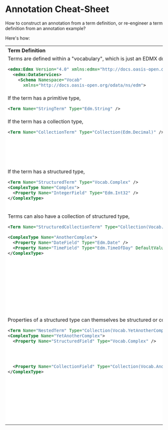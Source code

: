 # Annotation Cheat-Sheet

How to construct an annotation from a term definition, or re-engineer a term definition from an annotation example?

Here's how:

<style type="text/css">
th { background-color: white; text-align: left; }
td { background-color: white; vertical-align: top; }
</style>

<table>
<tr><th>Term Definition</th><th>Annotation Example</th></tr>

<tr>
<td>
Terms are defined within a "vocabulary", which is just an EDMX document:

```xml
<edmx:Edmx Version="4.0" xmlns:edmx="http://docs.oasis-open.org/odata/ns/edmx">
  <edmx:DataServices>
    <Schema Namespace="Vocab" 
      xmlns="http://docs.oasis-open.org/odata/ns/edm">
```

</td>
<td>
To use a term in an annotation, the vocabulary of the term needs to be referenced:

```xml
<edmx:Edmx Version="4.0" xmlns:edmx="http://docs.oasis-open.org/odata/ns/edmx">
  <edmx:Reference Uri="https://somewhere.org/vocab.xml">
    <edmx:Include Namespace="Vocab" />
  </edmx:Reference>
```

</td>
</tr>

<tr>
<td>
If the term has a primitive type,

```xml
<Term Name="StringTerm" Type="Edm.String" />
```

</td>
<td>
the annotation value is provided in a <a href="https://docs.oasis-open.org/odata/odata-csdl-xml/v4.01/odata-csdl-xml-v4.01.html#sec_ConstantExpression">corresponding attribute</a>:

```xml
<Annotation Term="Vocab.StringTerm" String="annotation value" />
```

</td>
</tr>

<tr>
<td>
If the term has a collection type,

```xml
<Term Name="CollectionTerm" Type="Collection(Edm.Decimal)" />
```

</td>
<td>
the annotation value is provided as a <a href="https://docs.oasis-open.org/odata/odata-csdl-xml/v4.01/odata-csdl-xml-v4.01.html#sec_Collection">collection expression</a>:

```xml
<Annotation Term="Vocab.CollectionTerm">
  <Collection>
    <Decimal>2.78</Decimal>
    <Decimal>3.14</Decimal>
  </Collection>
</Annotation>
```

</td>
</tr>

<tr>
<td>
If the term has a structured type,

```xml
<Term Name="StructuredTerm" Type="Vocab.Complex" />
<ComplexType Name="Complex">
  <Property Name="IntegerField" Type="Edm.Int32" />
</ComplexType>
```

</td>
<td>
the annotation value is provided as a <a href="https://docs.oasis-open.org/odata/odata-csdl-xml/v4.01/odata-csdl-xml-v4.01.html#sec_Record">record expression</a>:

```xml
<Annotation Term="Vocab.StructuredTerm">
  <Record>
    <PropertyValue Property="IntegerField" Int="42" />
  </Record>
</Annotation>
```

</td>
</tr>

<tr>
<td>
Terms can also have a collection of structured type,

```xml
<Term Name="StructuredCollectionTerm" Type="Collection(Vocab.AnotherComplex)" />

<ComplexType Name="AnotherComplex">
  <Property Name="DateField" Type="Edm.Date" />
  <Property Name="TimeField" Type="Edm.TimeOfDay" DefaultValue="00:00:00" />
</ComplexType>
```

</td>
<td>
and the annotation value is provided as a collection of records:

```xml
<Annotation Term="Vocab.StructuredCollectionTerm">
  <Collection>
    <Record>
      <PropertyValue Property="DateField" Date="2020-06-30" />
      <PropertyValue Property="TimeField" TimeOfDay="16:55:03" />
    </Record>
    <Record>
      <PropertyValue Property="DateField" Date="2020-07-01" />
    </Record>
    <Record>
      <PropertyValue Property="TimeField" TimeOfDay="23:59:59" />
    </Record>
  </Collection>
</Annotation>
```

Properties that are nullable or have a default value can be omitted.
</td>
</tr>

<tr>
<td>
Properties of a structured type can themselves be structured or collections,

```xml
<Term Name="NestedTerm" Type="Collection(Vocab.YetAnotherComplex)" />
<ComplexType Name="YetAnotherComplex">
  <Property Name="StructuredField" Type="Vocab.Complex" />




  <Property Name="CollectionField" Type="Collection(Vocab.AnotherComplex)" />
</ComplexType>
```

</td>
<td>
and the property value is provided as a record or collection:

```xml
<Annotation Term="Vocab.NestedTerm">
  <Record>
    <PropertyValue Property="StructuredField">
      <Record>
        <PropertyValue Property="IntegerField" Int="42" />
      </Record>
    </PropertyValue>
    <PropertyValue Property="CollectionField">
      <Collection>
        <Record>
          <PropertyValue Property="DateField" Date="2020-06-30" />
          <PropertyValue Property="TimeField" TimeOfDay="16:55:03" />
        </Record>
      </Collection>
    </PropertyValue>
  </Record>
</Annotation>
```

</td>
</tr>

</table>
